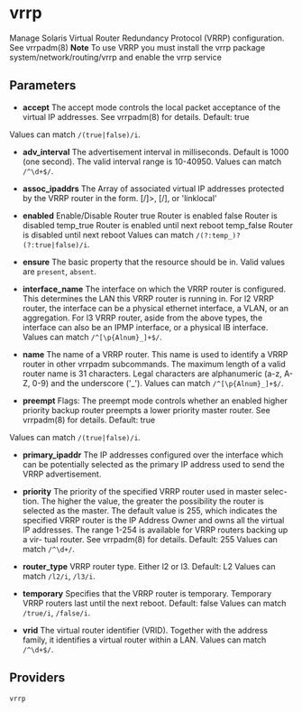 
vrrp
====
Manage Solaris Virtual Router Redundancy Protocol (VRRP)
configuration. See vrrpadm(8)
**Note** To use VRRP you must install the vrrp package
system/network/routing/vrrp and enable the vrrp service


Parameters
----------

- **accept**
    The accept mode controls the local  packet
    acceptance  of  the virtual  IP  addresses.
    See vrrpadm(8) for details.
    Default: true

Values can match `/(true|false)/i`.

- **adv_interval**
    The advertisement interval in  milliseconds.  Default  is  1000 (one
    second). The valid interval range is 10-40950.
    Values can match `/^\d+$/`.

- **assoc_ipaddrs**
    The Array of associated virtual  IP  addresses  protected  by  the
    VRRP router in the form.  <ipaddr>[/<prefixlen>]>,
    <hostname>[/<prefixlen>], or 'linklocal'

- **enabled**
    Enable/Disable Router
    true        Router is enabled
    false       Router is disabled
    temp_true   Router is enabled until next reboot
    temp_false  Router is disabled until next reboot
    Values can match `/(?:temp_)?(?:true|false)/i`.

- **ensure**
    The basic property that the resource should be in.
    Valid values are `present`, `absent`. 

- **interface_name**
    The  interface  on  which  the VRRP router is configured. This
    determines the LAN this VRRP router is running in. For l2  VRRP router, 
    the
    interface can be a physical ethernet interface, a VLAN, or an
    aggregation.
    For l3 VRRP  router,  aside  from  the above  types, the interface can
    also
    be an IPMP interface, or a physical IB interface.
    Values can match `/^[\p{Alnum}_]+$/`.

- **name**
    The name of a VRRP router. This name is used to identify a VRRP
    router in other vrrpadm subcommands.
    The maximum length of a valid router  name  is  31  characters.
    Legal  characters  are  alphanumeric  (a-z,  A-Z,  0-9) and the
    underscore ('_').
Values can match `/^[\p{Alnum}_]+$/`.

- **preempt**
    Flags: The  preempt  mode  controls whether an
    enabled higher priority backup router preempts a lower priority master
    router.
    See vrrpadm(8) for details.
    Default: true

Values can match `/(true|false)/i`.

- **primary_ipaddr**
    The  IP  addresses configured over the <ifname> interface which
    can be potentially selected as the primary IP address  used  to
    send the VRRP advertisement.

- **priority**
    The priority of the specified VRRP router used in master selec-
    tion. The higher the value, the  greater  the  possibility  the
    router is selected as the master.
    The  default  value  is 255, which indicates the specified VRRP
    router is the IP Address Owner and  owns  all  the  virtual  IP
    addresses.
    The range 1-254 is available for VRRP routers backing up a vir-
    tual router.
    See vrrpadm(8) for details.
Default: 255
Values can match `/^\d+/`.

- **router_type**
    VRRP router type. Either l2 or l3.
    Default: L2
Values can match `/l2/i`, `/l3/i`.

- **temporary**
    Specifies  that  the  VRRP  router is temporary. Temporary VRRP
    routers last until the next reboot.
    Default: false
Values can match `/true/i`, `/false/i`.

- **vrid**
    The virtual router identifier (VRID). Together with the address
    family, it identifies a virtual router within a LAN.
    Values can match `/^\d+$/`.

Providers
---------
    vrrp
